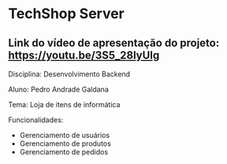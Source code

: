 # TechShop Server

## Link do vídeo de apresentação do projeto: https://youtu.be/3S5_28lyUIg

Disciplina: Desenvolvimento Backend

Aluno: Pedro Andrade Galdana

Tema: Loja de itens de informática

Funcionalidades:
 - Gerenciamento de usuários
 - Gerenciamento de produtos 
 - Gerenciamento de pedidos

